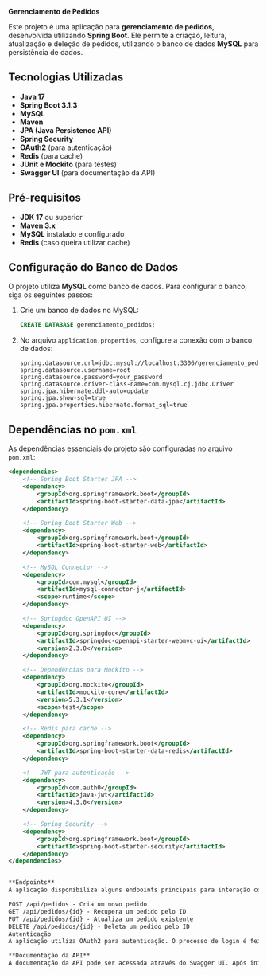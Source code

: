  **Gerenciamento de Pedidos**

Este projeto é uma aplicação para **gerenciamento de pedidos**, desenvolvida utilizando **Spring Boot**. Ele permite a criação, leitura, atualização e deleção de pedidos, utilizando o banco de dados **MySQL** para persistência de dados.

## **Tecnologias Utilizadas**

- **Java 17**
- **Spring Boot 3.1.3**
- **MySQL**
- **Maven**
- **JPA (Java Persistence API)**
- **Spring Security**
- **OAuth2** (para autenticação)
- **Redis** (para cache)
- **JUnit e Mockito** (para testes)
- **Swagger UI** (para documentação da API)

## **Pré-requisitos**

- **JDK 17** ou superior
- **Maven 3.x**
- **MySQL** instalado e configurado
- **Redis** (caso queira utilizar cache)

## **Configuração do Banco de Dados**

O projeto utiliza **MySQL** como banco de dados. Para configurar o banco, siga os seguintes passos:

1. Crie um banco de dados no MySQL:
    ```sql
    CREATE DATABASE gerenciamento_pedidos;
    ```

2. No arquivo `application.properties`, configure a conexão com o banco de dados:
    ```properties
    spring.datasource.url=jdbc:mysql://localhost:3306/gerenciamento_pedidos
    spring.datasource.username=root
    spring.datasource.password=your_password
    spring.datasource.driver-class-name=com.mysql.cj.jdbc.Driver
    spring.jpa.hibernate.ddl-auto=update
    spring.jpa.show-sql=true
    spring.jpa.properties.hibernate.format_sql=true
    ```

## **Dependências no `pom.xml`**

As dependências essenciais do projeto são configuradas no arquivo `pom.xml`:

```xml
<dependencies>
    <!-- Spring Boot Starter JPA -->
    <dependency>
        <groupId>org.springframework.boot</groupId>
        <artifactId>spring-boot-starter-data-jpa</artifactId>
    </dependency>

    <!-- Spring Boot Starter Web -->
    <dependency>
        <groupId>org.springframework.boot</groupId>
        <artifactId>spring-boot-starter-web</artifactId>
    </dependency>

    <!-- MySQL Connector -->
    <dependency>
        <groupId>com.mysql</groupId>
        <artifactId>mysql-connector-j</artifactId>
        <scope>runtime</scope>
    </dependency>

    <!-- Springdoc OpenAPI UI -->
    <dependency>
        <groupId>org.springdoc</groupId>
        <artifactId>springdoc-openapi-starter-webmvc-ui</artifactId>
        <version>2.3.0</version>
    </dependency>

    <!-- Dependências para Mockito -->
    <dependency>
        <groupId>org.mockito</groupId>
        <artifactId>mockito-core</artifactId>
        <version>5.3.1</version>
        <scope>test</scope>
    </dependency>

    <!-- Redis para cache -->
    <dependency>
        <groupId>org.springframework.boot</groupId>
        <artifactId>spring-boot-starter-data-redis</artifactId>
    </dependency>

    <!-- JWT para autenticação -->
    <dependency>
        <groupId>com.auth0</groupId>
        <artifactId>java-jwt</artifactId>
        <version>4.3.0</version>
    </dependency>

    <!-- Spring Security -->
    <dependency>
        <groupId>org.springframework.boot</groupId>
        <artifactId>spring-boot-starter-security</artifactId>
    </dependency>
</dependencies>


**Endpoints**
A aplicação disponibiliza alguns endpoints principais para interação com os pedidos:

POST /api/pedidos - Cria um novo pedido
GET /api/pedidos/{id} - Recupera um pedido pelo ID
PUT /api/pedidos/{id} - Atualiza um pedido existente
DELETE /api/pedidos/{id} - Deleta um pedido pelo ID
Autenticação
A aplicação utiliza OAuth2 para autenticação. O processo de login é feito por meio de um provedor OAuth2 e a autenticação é realizada através de tokens JWT.

**Documentação da API**
A documentação da API pode ser acessada através do Swagger UI. Após iniciar a aplicação, acesse a URL: http://localhost:8080/swagger-ui/index.html


